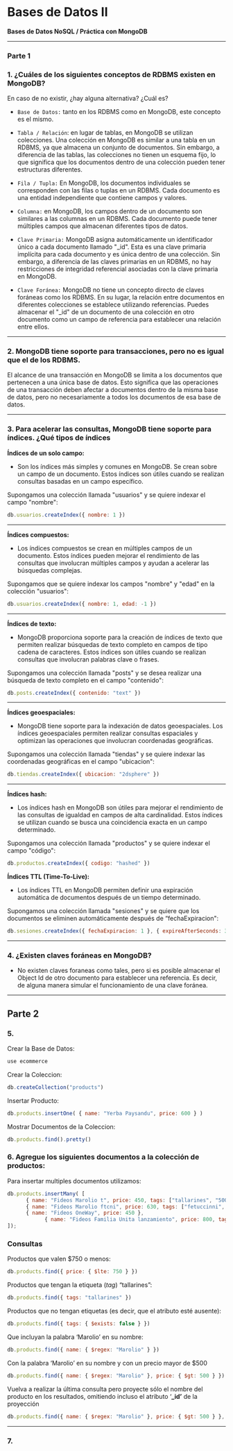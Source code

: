 # Bases de Datos II

**Bases de Datos NoSQL / Práctica con MongoDB**

---

### Parte 1

### 1. ¿Cuáles de los siguientes conceptos de RDBMS existen en MongoDB?
En caso de no existir, ¿hay alguna alternativa? ¿Cuál es?

- `Base de Datos:` tanto en los RDBMS como en MongoDB, este concepto es el mismo.

- `Tabla / Relación`: en lugar de tablas, en MongoDB se utilizan colecciones. Una colección en MongoDB es similar a una tabla en un RDBMS, ya que almacena un conjunto de documentos. Sin embargo, a diferencia de las tablas, las colecciones no tienen un esquema fijo, lo que significa que los documentos dentro de una colección pueden tener estructuras diferentes.

- `Fila / Tupla:` En MongoDB, los documentos individuales se corresponden con las filas o tuplas en un RDBMS. Cada documento es una entidad independiente que contiene campos y valores.

- `Columna:` en MongoDB, los campos dentro de un documento son similares a las columnas en un RDBMS. Cada documento puede tener múltiples campos que almacenan diferentes tipos de datos.

- `Clave Primaria:` MongoDB asigna automáticamente un identificador único a cada documento llamado "_id". Esta es una clave primaria implícita para cada documento y es única dentro de una colección. Sin embargo, a diferencia de las claves primarias en un RDBMS, no hay restricciones de integridad referencial asociadas con la clave primaria en MongoDB.

- `Clave Foránea:` MongoDB no tiene un concepto directo de claves foráneas como los RDBMS. En su lugar, la relación entre documentos en diferentes colecciones se establece utilizando referencias. Puedes almacenar el "_id" de un documento de una colección en otro documento como un campo de referencia para establecer una relación entre ellos.

---

### 2. MongoDB tiene soporte para transacciones, pero no es igual que el de los RDBMS.

El alcance de una transacción en MongoDB se limita a los documentos que pertenecen a una única base de datos. Esto significa que las operaciones de una transacción deben afectar a documentos dentro de la misma base de datos, pero no necesariamente a todos los documentos de esa base de datos. 

---

### 3. Para acelerar las consultas, MongoDB tiene soporte para índices. ¿Qué tipos de índices

**Índices de un solo campo:**

- Son los índices más simples y comunes en MongoDB. Se crean sobre un campo de un documento. Estos índices son útiles cuando se realizan consultas basadas en un campo específico.

Supongamos una colección llamada "usuarios" y se quiere indexar el campo "nombre":

```jsx
db.usuarios.createIndex({ nombre: 1 })
```

---

**Índices compuestos:**

- Los índices compuestos se crean en múltiples campos de un documento. Estos índices pueden mejorar el rendimiento de las consultas que involucran múltiples campos y ayudan a acelerar las búsquedas complejas.

Supongamos que se quiere  indexar los campos "nombre" y "edad" en la colección "usuarios":

```jsx
db.usuarios.createIndex({ nombre: 1, edad: -1 })
```

---

**Índices de texto:**

- MongoDB proporciona soporte para la creación de índices de texto que permiten realizar búsquedas de texto completo en campos de tipo cadena de caracteres. Estos índices son útiles cuando se realizan consultas que involucran palabras clave o frases.

Supongamos una colección llamada "posts" y se desea realizar una búsqueda de texto completo en el campo "contenido":

```jsx
db.posts.createIndex({ contenido: "text" })
```

---

**Índices geoespaciales:**

- MongoDB tiene soporte para la indexación de datos geoespaciales. Los índices geoespaciales permiten realizar consultas espaciales y optimizan las operaciones que involucran coordenadas geográficas.
    
    

Supongamos una colección llamada "tiendas" y se quiere indexar las coordenadas geográficas en el campo "ubicacion":

```jsx
db.tiendas.createIndex({ ubicacion: "2dsphere" })
```

---

**Índices hash:**

- Los índices hash en MongoDB son útiles para mejorar el rendimiento de las consultas de igualdad en campos de alta cardinalidad. Estos índices se utilizan cuando se busca una coincidencia exacta en un campo determinado.

Supongamos una colección llamada "productos" y se quiere indexar el campo "código":

```jsx
db.productos.createIndex({ codigo: "hashed" })
```

**Índices TTL (Time-To-Live):**

- Los índices TTL en MongoDB permiten definir una expiración automática de documentos después de un tiempo determinado.

Supongamos una colección llamada "sesiones" y se quiere que los documentos se eliminen automáticamente después de “fechaExpiracion":

```jsx
db.sesiones.createIndex({ fechaExpiracion: 1 }, { expireAfterSeconds: 3600 })
```

---

### 4. ¿Existen claves foráneas en MongoDB?

- No existen claves foraneas como tales, pero si es posible almacenar el Object Id de otro documento para establecer una referencia. Es decir, de alguna manera simular el funcionamiento de una clave foránea.

---

## Parte 2

### 5.

Crear la Base de Datos:

```jsx
use ecommerce
```

Crear la Coleccion:

```jsx
db.createCollection("products")
```

Insertar Producto:

```jsx
db.products.insertOne( { name: "Yerba Paysandu", price: 600 } )
```

Mostrar Documentos de la Coleccion:

```jsx
db.products.find().pretty()
```

### 6. Agregue los siguientes documentos a la colección de productos:

Para insertar multiples documentos utilizamos:

```jsx
db.products.insertMany( [
      { name: "Fideos Marolio t", price: 450, tags: ["tallarines", "500"] },
      { name: "Fideos Marolio ftcni", price: 630, tags: ["fetuccinni", "500"] },
      { name: "Fideos OneWay", price: 450 },
			{ name: "Fideos Familia Unita lanzamiento", price: 800, tags: ["tallarines", "500", "alhuevo"] }
]);
```

### Consultas

Productos que valen  $750 o menos:

```jsx
db.products.find({ price: { $lte: 750 } })
```

Productos que tengan la etiqueta (*tag*) “tallarines”:

```jsx
db.products.find({ tags: "tallarines" })
```

Productos que no tengan etiquetas (es decir, que el atributo esté ausente):

```jsx
db.products.find({ tags: { $exists: false } })
```

Que incluyan la palabra ‘Marolio’ en su nombre:

```jsx
db.products.find({ name: { $regex: "Marolio" } })
```

Con la palabra ‘Marolio’ en su nombre y con un precio mayor de $500

```jsx
db.products.find({ name: { $regex: "Marolio" }, price: { $gt: 500 } })
```

Vuelva a realizar la última consulta pero proyecte sólo el nombre del producto en los
resultados, omitiendo incluso el atributo ‘**_id’** de la proyección

```jsx
db.products.find({ name: { $regex: "Marolio" }, price: { $gt: 500 } }, { _id: 0, name: 1 })
```

---

### 7.